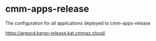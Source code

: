 # cmm-apps-release

The configuration for all applications deployed to cmm-apps-release

https://argocd.kargo-release.kat.cmmaz.cloud/
